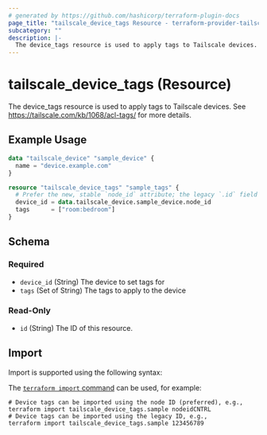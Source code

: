 ```yaml
---
# generated by https://github.com/hashicorp/terraform-plugin-docs
page_title: "tailscale_device_tags Resource - terraform-provider-tailscale"
subcategory: ""
description: |-
  The device_tags resource is used to apply tags to Tailscale devices. See https://tailscale.com/kb/1068/acl-tags/ for more details.
---
```


# tailscale_device_tags (Resource)

The device_tags resource is used to apply tags to Tailscale devices. See https://tailscale.com/kb/1068/acl-tags/ for more details.

## Example Usage

```terraform
data "tailscale_device" "sample_device" {
  name = "device.example.com"
}

resource "tailscale_device_tags" "sample_tags" {
  # Prefer the new, stable `node_id` attribute; the legacy `.id` field still works.
  device_id = data.tailscale_device.sample_device.node_id
  tags      = ["room:bedroom"]
}
```

<!-- schema generated by tfplugindocs -->
## Schema

### Required

- `device_id` (String) The device to set tags for
- `tags` (Set of String) The tags to apply to the device

### Read-Only

- `id` (String) The ID of this resource.

## Import

Import is supported using the following syntax:

The [`terraform import` command](https://developer.hashicorp.com/terraform/cli/commands/import) can be used, for example:

```shell
# Device tags can be imported using the node ID (preferred), e.g.,
terraform import tailscale_device_tags.sample nodeidCNTRL
# Device tags can be imported using the legacy ID, e.g.,
terraform import tailscale_device_tags.sample 123456789
```
